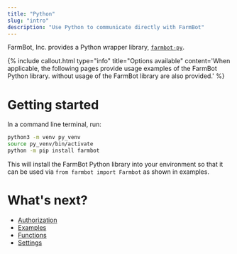 ```yaml
---
title: "Python"
slug: "intro"
description: "Use Python to communicate directly with FarmBot"
---
```


FarmBot, Inc. provides a Python wrapper library, [`farmbot-py`](https://github.com/FarmBot/farmbot-py).

{%
include callout.html
type="info"
title="Options available"
content='When applicable, the following pages provide usage examples of the FarmBot Python library. without usage of the FarmBot library are also provided.'
%}

# Getting started

In a command line terminal, run:
```bash
python3 -m venv py_venv
source py_venv/bin/activate
python -m pip install farmbot
```

This will install the FarmBot Python library into your environment so that it can be used via `from farmbot import Farmbot` as shown in examples.

# What's next?

 * [Authorization](authorization.md)
 * [Examples](examples.md)
 * [Functions](functions.md)
 * [Settings](settings.md)
